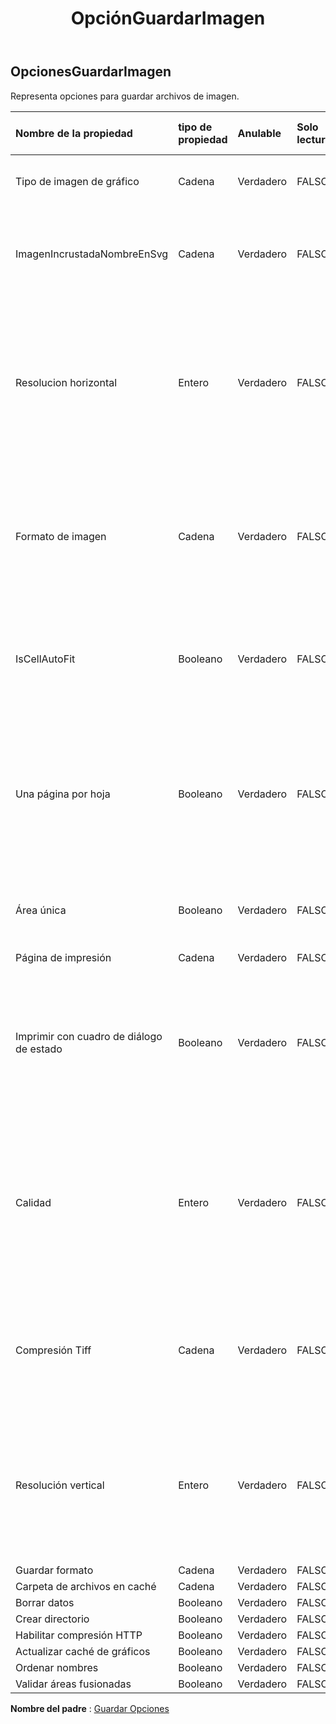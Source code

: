 ﻿---
title: OpciónGuardarImagen
second_title: Aspose.Cells Cloud Documen
type: docs
url: /es/specification/model/imagesaveoptions/
description: "Aspose.Cells Especificación del modelo de nube: ImageSaveOptions. Maneje sin esfuerzo Excel y otros documentos de hoja de cálculo con funciones como abrir, generar, editar, dividir, fusionar, comparar y convertir."
kwords: Excel, Office, Hoja de cálculo, Nube REST API, ImageSaveOptions
weight: 50
---
## **OpcionesGuardarImagen**

 Representa opciones para guardar archivos de imagen.

| Nombre de la propiedad| tipo de propiedad| Anulable| Solo lectura| Valor por defecto| Descripción|
|:- |:- |:- |:- |:- |:- |
| Tipo de imagen de gráfico| Cadena| Verdadero| FALSO|| Indique el tipo de imagen del gráfico al realizar la conversión.|
| ImagenIncrustadaNombreEnSvg| Cadena| Verdadero| FALSO|| Indique el nombre del archivo de la imagen incrustada en svg. Esta debería ser la ruta completa con un directorio como "c:\\xpsEmbeded"|
| Resolucion horizontal| Entero| Verdadero| FALSO|| Obtiene o establece la resolución horizontal de las imágenes generadas, en puntos por pulgada. Aplica el método de generación de imágenes excepto imágenes en formato Emf. El valor predeterminado es 96.|
| Formato de imagen| Cadena| Verdadero| FALSO|| Obtiene o establece el formato de las imágenes generadas. No aplique el método que devuelve un objeto Bitmap. El valor predeterminado es ImageFormat.Bmp. No aplique el método que devuelve un objeto Bitmap.|
| IsCellAutoFit| Booleano| Verdadero| FALSO|| Indica si el ancho y el alto de las celdas se ajustan automáticamente según el valor de la celda. El valor predeterminado es falso.|
| Una página por hoja| Booleano| Verdadero| FALSO||Si OnePagePerSheet es verdadero, todo el contenido de una hoja se generará en una sola página. El tamaño del papel de configuración de página no será válido y las demás configuraciones de configuración de página seguirán teniendo efecto.|
| Área única| Booleano| Verdadero| FALSO|| Si esta propiedad es verdadera, solo se generará un área y no se aplicará ninguna escala.|
| Página de impresión| Cadena| Verdadero| FALSO|| Indica qué páginas no se imprimirán.|
| Imprimir con cuadro de diálogo de estado| Booleano| Verdadero| FALSO|| Si PrintWithStatusDialog = true, habrá un cuadro de diálogo que muestra el estado de impresión actual. de lo contrario, no se mostrará ningún cuadro de diálogo de este tipo.|
| Calidad| Entero| Verdadero| FALSO|| Obtiene o establece un valor que determina la calidad de las imágenes generadas para aplicarlas solo al guardar páginas en formato Jpeg. Tiene efecto solo al guardar en JPEG. El valor debe estar entre 0 y 100. El valor predeterminado es 100.|
| Compresión Tiff| Cadena| Verdadero| FALSO|| Obtiene o establece el tipo de compresión que se aplicará sólo al guardar páginas en formato Tiff. Tiene efecto sólo al guardar en TIFF. El valor predeterminado es Lzw.|
| Resolución vertical| Entero| Verdadero| FALSO||Obtiene o establece la resolución vertical de las imágenes generadas, en puntos por pulgada. Aplica el método de generación de imágenes excepto la imagen en formato Emf. El valor predeterminado es 96.|
| Guardar formato| Cadena| Verdadero| FALSO|||
| Carpeta de archivos en caché| Cadena| Verdadero| FALSO|||
| Borrar datos| Booleano| Verdadero| FALSO|||
| Crear directorio| Booleano| Verdadero| FALSO|||
| Habilitar compresión HTTP| Booleano| Verdadero| FALSO|||
| Actualizar caché de gráficos| Booleano| Verdadero| FALSO|||
| Ordenar nombres| Booleano| Verdadero| FALSO|||
| Validar áreas fusionadas| Booleano| Verdadero| FALSO|||

**Nombre del padre** : [Guardar Opciones](/specification/model/saveoptions)

